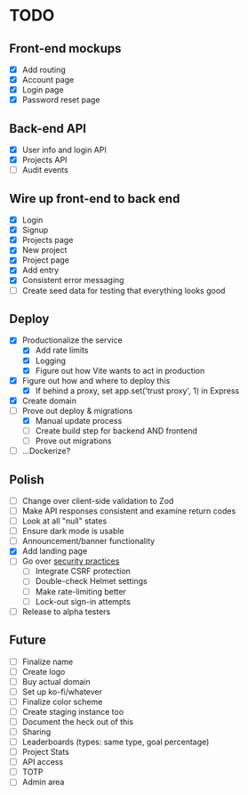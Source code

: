 # TODO

## Front-end mockups
- [X] Add routing
- [X] Account page
- [X] Login page
- [X] Password reset page

## Back-end API
- [X] User info and login API
- [X] Projects API
- [ ] Audit events

## Wire up front-end to back end
- [X] Login
- [X] Signup
- [X] Projects page
- [X] New project
- [X] Project page
- [X] Add entry
- [X] Consistent error messaging
- [ ] Create seed data for testing that everything looks good

## Deploy
- [X] Productionalize the service
  - [X] Add rate limits
  - [X] Logging
  - [X] Figure out how Vite wants to act in production
- [X] Figure out how and where to deploy this
  - [X] If behind a proxy, set app.set('trust proxy', 1) in Express
- [X] Create domain
- [ ] Prove out deploy & migrations
  - [X] Manual update process
  - [ ] Create build step for backend AND frontend
  - [ ] Prove out migrations
- [ ] ...Dockerize?

## Polish
- [ ] Change over client-side validation to Zod
- [ ] Make API responses consistent and examine return codes
- [ ] Look at all "null" states
- [ ] Ensure dark mode is usable
- [ ] Announcement/banner functionality
- [X] Add landing page
- [ ] Go over [security practices](https://blog.risingstack.com/node-js-security-checklist/)
  - [ ] Integrate CSRF protection
  - [ ] Double-check Helmet settings
  - [ ] Make rate-limiting better
  - [ ] Lock-out sign-in attempts
- [ ] Release to alpha testers

## Future
- [ ] Finalize name
- [ ] Create logo
- [ ] Buy actual domain
- [ ] Set up ko-fi/whatever
- [ ] Finalize color scheme
- [ ] Create staging instance too
- [ ] Document the heck out of this
- [ ] Sharing
- [ ] Leaderboards (types: same type, goal percentage)
- [ ] Project Stats
- [ ] API access
- [ ] TOTP
- [ ] Admin area
